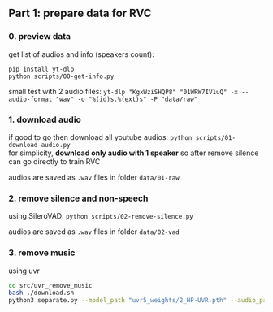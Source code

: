 ## Part 1: prepare data for RVC

### 0. preview data

get list of audios and info (speakers count):
```
pip install yt-dlp
python scripts/00-get-info.py
```
small test with 2 audio files: `yt-dlp "KgxWziSHQP8" "01WRW7IV1uQ" -x --audio-format "wav" -o "%(id)s.%(ext)s" -P "data/raw"`

### 1. download audio

if good to go then download all youtube audios: `python scripts/01-download-audio.py`<br />
for simplicity, **download only audio with 1 speaker** so after remove silence can go directly to train RVC

audios are saved as `.wav` files in folder `data/01-raw`

### 2. remove silence and non-speech

using SileroVAD: `python scripts/02-remove-silence.py`

audios are saved as `.wav` files in folder `data/02-vad`

### 3. remove music 

using uvr

```bash
cd src/uvr_remove_music
bash ./download.sh
python3 separate.py --model_path "uvr5_weights/2_HP-UVR.pth" --audio_path 9OvlclzngLY.wav --only_save_vocal
```

